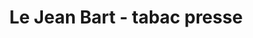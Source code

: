 ---
title: "Le Jean Bart - tabac presse"
url: /nimes/le-jean-bart-tabac-presse/
shop: marchand de journaux
---